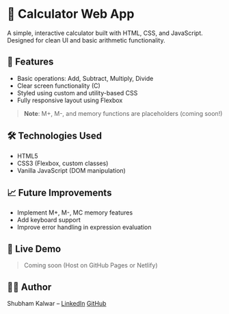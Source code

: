 # 🧮 Calculator Web App

A simple, interactive calculator built with HTML, CSS, and JavaScript. Designed for clean UI and basic arithmetic functionality.

## 🚀 Features
- Basic operations: Add, Subtract, Multiply, Divide
- Clear screen functionality (C)
- Styled using custom and utility-based CSS
- Fully responsive layout using Flexbox

> **Note**: M+, M-, and memory functions are placeholders (coming soon!)



## 🛠️ Technologies Used
- HTML5
- CSS3 (Flexbox, custom classes)
- Vanilla JavaScript (DOM manipulation)

## 📈 Future Improvements
- Implement M+, M-, MC memory features
- Add keyboard support
- Improve error handling in expression evaluation

## 🔗 Live Demo
> Coming soon (Host on GitHub Pages or Netlify)

## 🙋‍♂️ Author
Shubham Kalwar – [LinkedIn](https://www.linkedin.com/in/shubham-kalwar-b74145339) 
[GitHub](https://github.com/Shubham-Kalwar)
